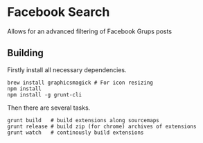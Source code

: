 # Facebook Search

Allows for an advanced filtering of Facebook Grups posts

## Building

Firstly install all necessary dependencies.
```
brew install graphicsmagick # For icon resizing
npm install
npm install -g grunt-cli
```

Then there are several tasks.
```
grunt build   # build extensions along sourcemaps
grunt release # build zip (for chrome) archives of extensions
grunt watch   # continously build extensions
```
